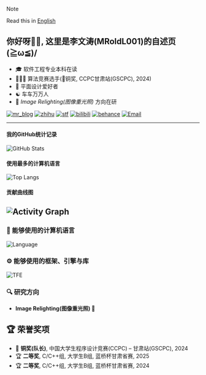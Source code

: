 > [!NOTE]
> Read this in [English](README.md)

## 你好呀👋🏻, 这里是李文涛(MRoldL001)的自述页(≧ω≦)/

- 🎓 软件工程专业本科在读
- 👨🏻‍💻 算法竞赛选手(🥉铜奖, CCPC甘肃站(GSCPC), 2024)
- 🎨 平面设计爱好者
- ☯️ 车车万万人
- 🔬 *Image Relighting(图像重光照)* 方向在研

[![mr_blog](https://img.shields.io/badge/----MR__Blog-268785?style=flat-square&logo=wordpress&logoColor=ffffff)](http://www.mroldl001.top) [![zhihu](https://img.shields.io/badge/知乎-0084FF?style=flat-square&logo=zhihu&logoColor=ffffff)](https://www.zhihu.com/people/mroldl001)
[![stf](https://img.shields.io/badge/StackOverflow-FE7A16?style=flat-square&logo=stackoverflow&logoColor=ffffff)](https://stackoverflow.com/users/24539719/mroldl001) [![bilibili](https://img.shields.io/badge/哔哩哔哩-00A1D6?style=flat-square&logo=bilibili&logoColor=ffffff)](https://space.bilibili.com/244751581) [![behance](https://img.shields.io/badge/Behance-1769FF?style=flat-square&logo=behance&logoColor=ffffff)](https://www.behance.net/mroldl001)
[![Email](https://img.shields.io/badge/电子邮件-D0104C?style=flat-square&logo=Mail.Ru&logoColor=ffffff)](mailto:kirakira@mroldl001.top)
 
---
#### 我的GitHub统计记录
![GitHub Stats](https://github-readme-stats.vercel.app/api?username=MRoldL001&show_icons=true&theme=shadow_green&v=2)
#### 使用最多的计算机语言
![Top Langs](https://github-readme-stats.vercel.app/api/top-langs/?username=MRoldL001&layout=compact&theme=shadow_green&v=2)
#### 贡献曲线图
![Activity Graph](https://github-readme-activity-graph.vercel.app/graph?username=MRoldL001&theme=github-light)
---
### 🧰 能够使用的计算机语言
![Language](https://skillicons.dev/icons?i=c,cpp,kotlin,python,html,css,javascript&theme=light)

### ⚙️ 能够使用的框架、引擎与库
![TFE](https://skillicons.dev/icons?i=godot,spring,pytorch&theme=light)

### 🔍 研究方向
- **Image Relighting(图像重光照) 🌇**

## 🏆 荣誉奖项
- 🥉 **铜奖(队长)**, 中国大学生程序设计竞赛(CCPC) – 甘肃站(GSCPC), 2024
- 🏆 **二等奖**, C/C++组, 大学生B组, 蓝桥杯甘肃省赛, 2025
- 🏆 **二等奖**, C/C++组, 大学生B组, 蓝桥杯甘肃省赛, 2024
